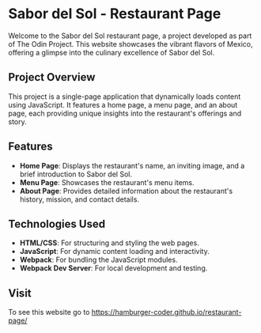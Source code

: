 # Sabor del Sol - Restaurant Page

Welcome to the Sabor del Sol restaurant page, a project developed as part of The Odin Project. This website showcases the vibrant flavors of Mexico, offering a glimpse into the culinary excellence of Sabor del Sol.

## Project Overview

This project is a single-page application that dynamically loads content using JavaScript. It features a home page, a menu page, and an about page, each providing unique insights into the restaurant's offerings and story.

## Features

- **Home Page**: Displays the restaurant's name, an inviting image, and a brief introduction to Sabor del Sol.
- **Menu Page**: Showcases the restaurant's menu items.
- **About Page**: Provides detailed information about the restaurant's history, mission, and contact details.

## Technologies Used

- **HTML/CSS**: For structuring and styling the web pages.
- **JavaScript**: For dynamic content loading and interactivity.
- **Webpack**: For bundling the JavaScript modules.
- **Webpack Dev Server**: For local development and testing.

## Visit
To see this website go to https://hamburger-coder.github.io/restaurant-page/
